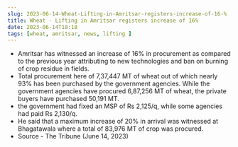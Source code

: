 ```yaml
---
slug: 2023-06-14-Wheat-Lifting-in-Amritsar-registers-increase-of-16-%
title: Wheat - Lifting in Amritsar registers increase of 16%
date: 2023-06-14T18:18
tags: [wheat, amritsar, news, lifting ]
---
```


- Amritsar has witnessed an increase of 16% in procurement as compared to the previous year attributing to new technologies and ban on burning of crop residue in fields.
- Total procurement here of 7,37,447 MT of wheat out of which nearly 93% has been purchased by the government agencies. While the government agencies have procured 6,87,256 MT of wheat, the private buyers have purchased 50,191 MT.
- the government had fixed an MSP of Rs 2,125/q, while some agencies had paid Rs 2,130/q.
- He said that a maximum increase of 20% in arrival was witnessed at Bhagatawala where a total of 83,976 MT of crop was procured.
- Source - The Tribune (June 14, 2023)
